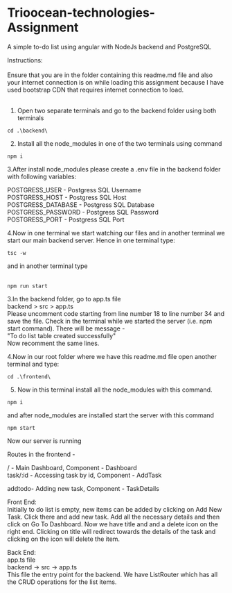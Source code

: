 # Trioocean-technologies-Assignment
A simple to-do list using angular with NodeJs backend and PostgreSQL

Instructions:<br/><br/>
Ensure that you are in the folder containing this readme.md file and also your internet connection is on while loading this assignment because I have used bootstrap CDN that requires internet connection to load.
<br/><br/>
1. Open two separate terminals and go to the backend folder using both terminals </br>

```
cd .\backend\ 
```
2.  Install all the node_modules in one of the two terminals using command </br>
```
npm i
```

3.After install node_modules please create a .env file in the backend folder with following variables: </br>

POSTGRESS_USER -  Postgress SQL Username </br>
POSTGRESS_HOST - Postgress SQL Host </br>
POSTGRESS_DATABASE - Postgress SQL Database </br>
POSTGRESS_PASSWORD - Postgress SQL Password </br>
POSTGRESS_PORT - Postgress SQL Port

4.Now in one terminal we start watching our files and in another terminal we start our main backend server.
Hence in one terminal type:</br>
```
tsc -w
```

and in another terminal type<br> </br>
```
npm run start
```

3.In the backend folder, go to app.ts file </br> backend > src > app.ts </br>
 Please uncomment code starting from line number 18 to line number 34 and save the file. Check in the terminal while we started the server  (i.e. npm start command). There will be message -</br> 
"To do list table created successfully"
</br>
Now recomment the same lines.

4.Now in our root folder where we have this readme.md file open another terminal and type:
</br>
```
cd .\frontend\
```
5. Now in this terminal install all the node_modules with this command. </br>
```
npm i
```

and after node_modules are installed start the server with this command </br>
```
npm start
```

Now our server is running

Routes in the frontend - 

/ - Main Dashboard, Component - Dashboard </br>
task/:id - Accessing task by id, Component - AddTask </br>

addtodo- Adding new task, Component - TaskDetails </br>

Front End:</br>
Initially to do list is empty, new items can be added by clicking on Add New Task. Click there and add new task. Add all the necessary details and then click on Go To Dashboard. Now we have title and and a delete icon on the right end. Clicking on title will redirect towards the details of the task and clicking on the icon will delete the item. 

Back End:</br>
app.ts file </br>
backend -> src -> app.ts</br>
This file the entry point for the backend.
We have ListRouter which has all the CRUD operations for the list items.